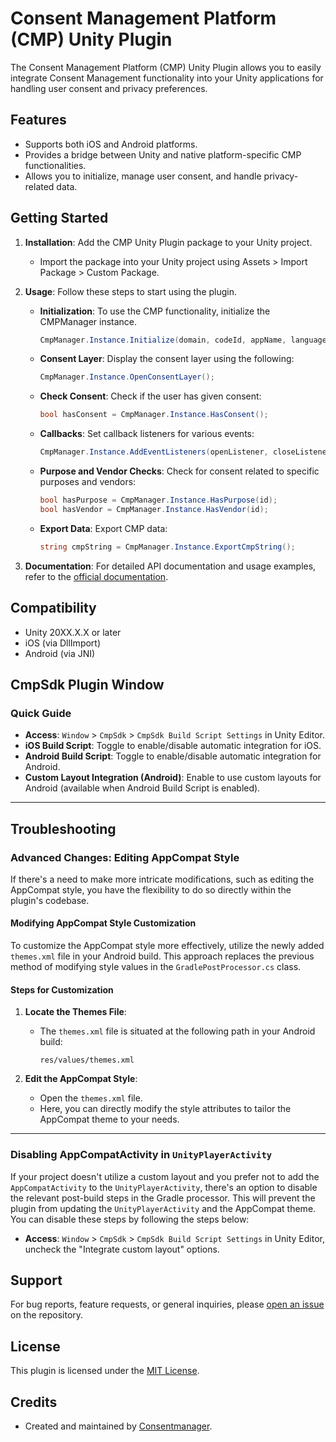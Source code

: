 # Consent Management Platform (CMP) Unity Plugin

The Consent Management Platform (CMP) Unity Plugin allows you to easily integrate Consent Management functionality into your Unity applications for handling user consent and privacy preferences.

## Features

- Supports both iOS and Android platforms.
- Provides a bridge between Unity and native platform-specific CMP functionalities.
- Allows you to initialize, manage user consent, and handle privacy-related data.

## Getting Started

1. **Installation**: Add the CMP Unity Plugin package to your Unity project.

    - Import the package into your Unity project using Assets > Import Package > Custom Package.

2. **Usage**: Follow these steps to start using the plugin.

    - **Initialization**: To use the CMP functionality, initialize the CMPManager instance.

      ```csharp
      CmpManager.Instance.Initialize(domain, codeId, appName, language);
      ```

    - **Consent Layer**: Display the consent layer using the following:

      ```csharp
      CmpManager.Instance.OpenConsentLayer();
      ```

    - **Check Consent**: Check if the user has given consent:

      ```csharp
      bool hasConsent = CmpManager.Instance.HasConsent();
      ```

    - **Callbacks**: Set callback listeners for various events:

      ```csharp
      CmpManager.Instance.AddEventListeners(openListener, closeListener, cmpNotOpenedCallback, onErrorCallback, onCmpButtonClickedCallback);
      ```

    - **Purpose and Vendor Checks**: Check for consent related to specific purposes and vendors:

      ```csharp
      bool hasPurpose = CmpManager.Instance.HasPurpose(id);
      bool hasVendor = CmpManager.Instance.HasVendor(id);
      ```

    - **Export Data**: Export CMP data:

      ```csharp
      string cmpString = CmpManager.Instance.ExportCmpString();
      ```

3. **Documentation**: For detailed API documentation and usage examples, refer to the [official documentation](https://help.consentmanager.net).

## Compatibility

- Unity 20XX.X.X or later
- iOS (via DllImport)
- Android (via JNI)

## CmpSdk Plugin Window

### Quick Guide

- **Access**: `Window` > `CmpSdk` > `CmpSdk Build Script Settings` in Unity Editor.
- **iOS Build Script**: Toggle to enable/disable automatic integration for iOS.
- **Android Build Script**: Toggle to enable/disable automatic integration for Android.
- **Custom Layout Integration (Android)**: Enable to use custom layouts for Android (available when Android Build Script is enabled).

---

## Troubleshooting

### Advanced Changes: Editing AppCompat Style

If there's a need to make more intricate modifications, such as editing the AppCompat style, you have the flexibility to do so directly within the plugin's codebase.

#### Modifying AppCompat Style Customization

To customize the AppCompat style more effectively, utilize the newly added `themes.xml` file in your Android build. This approach replaces the previous method of modifying style values in the `GradlePostProcessor.cs` class.

#### Steps for Customization

1. **Locate the Themes File**:
   - The `themes.xml` file is situated at the following path in your Android build:
     ```
     res/values/themes.xml
     ```

2. **Edit the AppCompat Style**:
   - Open the `themes.xml` file.
   - Here, you can directly modify the style attributes to tailor the AppCompat theme to your needs.
---

### Disabling AppCompatActivity in `UnityPlayerActivity`

If your project doesn't utilize a custom layout and you prefer not to add the `AppCompatActivity` to the `UnityPlayerActivity`, there's an option to disable the relevant post-build steps in the Gradle processor.
This will prevent the plugin from updating the `UnityPlayerActivity` and the AppCompat theme.
You can disable these steps by following the steps below:

- **Access**: `Window` > `CmpSdk` > `CmpSdk Build Script Settings` in Unity Editor, uncheck the "Integrate custom layout" options.

## Support

For bug reports, feature requests, or general inquiries, please [open an issue](https://support.iubenda.com/support/home) on the repository.

## License

This plugin is licensed under the [MIT License](LICENSE).

## Credits

- Created and maintained by [Consentmanager](https://www.consentmanager.net).
